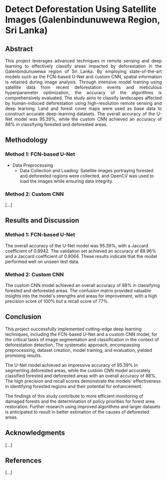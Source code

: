 # Detect Deforestation Using Satellite Images (Galenbindunuwewa Region, Sri Lanka) 

## Abstract

<div style="text-align: justify;">This project leverages advanced techniques in remote sensing and deep learning to effectively classify areas impacted by deforestation in the Galenbindunuwewa region of Sri Lanka. By employing state-of-the-art models such as the FCN-based U-Net and custom CNN, spatial information is retained during image analysis. Through intensive model training using satellite data from recent deforestation events and meticulous hyperparameter optimization, the accuracy of the algorithms is comprehensively evaluated. The study aims to classify landscapes affected by human-induced deforestation using high-resolution remote sensing and deep learning. Land and forest cover maps were used as base data to construct accurate deep-learning datasets. The overall accuracy of the U-Net model was 95.39%, while the custom CNN achieved an accuracy of 88% in classifying forested and deforested areas.</div>

## Methodology

### Method 1: FCN-based U-Net
- Data Preprocessing
  - Data Collection and Loading: Satellite images portraying forested and deforested regions were collected, and OpenCV was used to load the images while ensuring data integrity.

### Method 2: Custom CNN

[...]

## Results and Discussion

### Method 1: FCN-based U-Net

The overall accuracy of the U-Net model was 95.39%, with a Jaccard coefficient of 0.8942. The validation set achieved an accuracy of 89.96% and a Jaccard coefficient of 0.8064. These results indicate that the model performed well on unseen test data.

### Method 2: Custom CNN

The custom CNN model achieved an overall accuracy of 88% in classifying forested and deforested areas. The confusion matrix provided valuable insights into the model's strengths and areas for improvement, with a high precision score of 100% but a recall score of 77%.

## Conclusion

This project successfully implemented cutting-edge deep learning techniques, including the FCN-based U-Net and a custom CNN model, for the critical tasks of image segmentation and classification in the context of deforestation detection. The systematic approach, encompassing preprocessing, dataset creation, model training, and evaluation, yielded promising results.

The U-Net model achieved an impressive accuracy of 95.39% in segmenting deforested areas, while the custom CNN model accurately classified forested and deforested areas with an overall accuracy of 88%. The high precision and recall scores demonstrate the models' effectiveness in identifying forested regions and their potential for enhancement.

The findings of this study contribute to more efficient monitoring of damaged forests and the determination of policy priorities for forest area restoration. Further research using improved algorithms and larger datasets is anticipated to result in better estimation of the causes of deforested areas.

## Acknowledgments

[...]

## References

[...]
